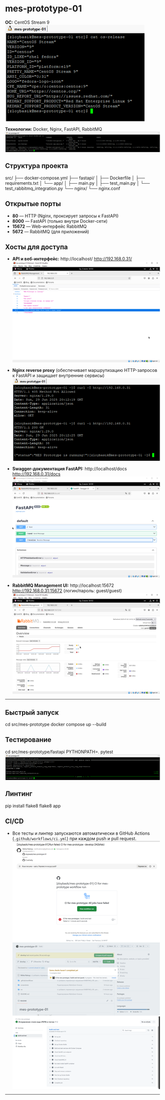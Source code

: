 # mes-prototype-01

**ОС:** CentOS Stream 9
![OS](screenshots/centos.png)

**Технологии:** Docker, Nginx, FastAPI, RabbitMQ
![Technologies](screenshots/docker.png)

## Структура проекта

src/
├── docker-compose.yml
├── fastapi/
│ ├── Dockerfile
│ ├── requirements.txt
│ └── app/
│ ├── main.py
│ ├── test_main.py
│ └── test_rabbitmq_integration.py
└── nginx/
└── nginx.conf


## Открытые порты

- **80** — HTTP (Nginx, проксирует запросы к FastAPI)
- **8000** — FastAPI (только внутри Docker-сети)
- **15672** — Web-интерфейс RabbitMQ
- **5672** — RabbitMQ (для приложений)


## Хосты для доступа

- **API и веб-интерфейс:**
  http://localhost/
  http://192.168.0.31/
  ![Messenger Prototype](screenshots/messenger-prototype.png)

- **Nginx reverse proxy** 
  (обеспечивает маршрутизацию HTTP-запросов к FastAPI и защищает внутренние сервисы)
  ![Nginx Reverse Proxy](screenshots/reverse-proxy.png)

- **Swagger-документация FastAPI:**
  http://localhost/docs
  http://192.168.0.31/docs
  ![FastAPI Swagger](screenshots/fastapi-swagger.png)

- **RabbitMQ Management UI:**
  http://localhost:15672
  http://192.168.0.31:15672
  (логин/пароль: guest/guest)
  ![RabbitMQ](screenshots/rabbitmq.png)

---


## Быстрый запуск

cd src/mes-prototype
docker compose up --build


## Тестирование

cd src/mes-prototype/fastapi
PYTHONPATH=. pytest
![Testing](screenshots/pytest.png)

## Линтинг

pip install flake8
flake8 app


## CI/CD

- Все тесты и линтер запускаются автоматически в GitHub Actions (`.github/workflows/ci.yml`) при каждом push и pull request.
![GitHub CI send mail](screenshots/git-ci-mail.png)
![build-and-test (push) In progress](screenshots/github-ci.png)
![build-and-test succeeded](screenshots/github-ci-tests.png)

---
